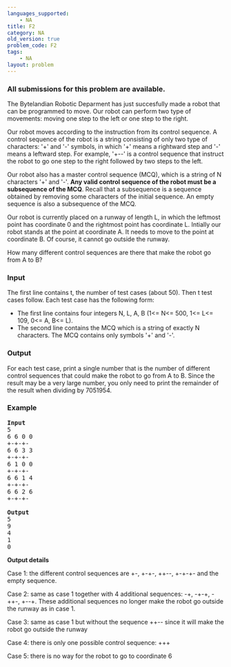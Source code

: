 ```yaml
---
languages_supported:
    - NA
title: F2
category: NA
old_version: true
problem_code: F2
tags:
    - NA
layout: problem
---
```

###  All submissions for this problem are available. 

The Bytelandian Robotic Deparment has just succesfully made a robot that can be programmed to move. Our robot can perform two type of movements: moving one step to the left or one step to the right.

Our robot moves according to the instruction from its control sequence. A control sequence of the robot is a string consisting of only two type of characters: '+' and '-' symbols, in which '+' means a rightward step and '-' means a leftward step. For example, '+--' is a control sequence that instruct the robot to go one step to the right followed by two steps to the left.

Our robot also has a master control sequence (MCQ), which is a string of N characters '+' and '-'. **Any valid control sequence of the robot must be a subsequence of the MCQ**. Recall that a subsequence is a sequence obtained by removing some characters of the initial sequence. An empty sequence is also a subsequence of the MCQ.

Our robot is currently placed on a runway of length L, in which the leftmost point has coordinate 0 and the rightmost point has coordinate L. Intially our robot stands at the point at coordinate A. It needs to move to the point at coordinate B. Of course, it cannot go outside the runway.

How many different control sequences are there that make the robot go from A to B?

### Input

The first line contains t, the number of test cases (about 50). Then t test cases follow. Each test case has the following form:

- The first line contains four integers N, L, A, B (1&lt;= N&lt;= 500, 1&lt;= L&lt;= 109, 0&lt;= A, B&lt;= L).
- The second line contains the MCQ which is a string of exactly N characters. The MCQ contains only symbols '+' and '-'.

### Output

For each test case, print a single number that is the number of different control sequences that could make the robot to go from A to B. Since the result may be a very large number, you only need to print the remainder of the result when dividing by 7051954.

### Example

<pre><strong>Input</strong>
5
6 6 0 0
+-+-+-
6 6 3 3
+-+-+-
6 1 0 0 
+-+-+-
6 6 1 4
+-+-+-
6 6 2 6
+-+-+-

<strong>Output</strong>
5 
9
4
1
0
</pre>
**Output details**

Case 1: the different control sequences are +-, +-+-, ++--, +-+-+- and the empty sequence.

Case 2: same as case 1 together with 4 additional sequences: -+, -+-+, -++-, +--+. These additional sequences no longer make the robot go outside the runway as in case 1.

Case 3: same as case 1 but without the sequence ++-- since it will make the robot go outside the runway

Case 4: there is only one possible control sequence: +++

Case 5: there is no way for the robot to go to coordinate 6
